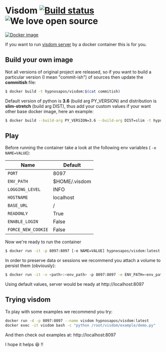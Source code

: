 # Visdom [![Build status](https://circleci.com/gh/hypnosapos/visdom-docker/tree/master.svg?style=svg "Build status")](https://circleci.com/gh/hypnosapos/visdom-docker/tree/master)![We love open source](https://badges.frapsoft.com/os/v1/open-source.svg?v=103 "We love open source")

[![Docker image](http://dockeri.co/image/hypnosapos/visdom)](https://hub.docker.com/r/hypnosapos/visdom)

If you want to run [visdom server](https://github.com/facebookresearch/visdom) by a docker container this is for you.

## Build your own image

Not all versions of original project are released, so if you want to build a particular version (I mean "commit-ish") of sources
then update the **commitish** file:

```bash
$ docker build -t hypnosapos/visdom:$(cat commitish)
```

Default version of python is **3.6** (build arg PY_VERSION) and distribution is **slim-stretch** (build arg DIST),
 thus add your custom values if your want other base docker image, here an example:

```bash
$ docker build --build-arg PY_VERSION=3.6 --build-arg DIST=slim -t hypnosapos/visdom:3.6-slim-$(cat commitish)
```

## Play

Before running the container take a look at the following env variables  ( `-e NAME=VALUE`):

|         Name         |        Default    |
|----------------------|-------------------|
| `PORT`               | 8097              |
| `ENV_PATH`           | $HOME/.visdom     |
| `LOGGING_LEVEL`      | INFO              |
| `HOSTNAME`           | localhost         |
| `BASE_URL`           | /                 |
| `READONLY`           | True              |
| `ENABLE_LOGIN`       | False             |
| `FORCE_NEW_COOKIE`   | False             |

Now we're ready to run the container

```bash
$ docker run -it -p 8097:8097 [-e NAME=VALUE] hypnosapos/visdom:latest
```

In order to preserve data or sessions we recommend you attach a volume to persist them (obviously):

```bash
$ docker run -it -v <path>:<env_path> -p 8097:8097 -e ENV_PATH=<env_path> hypnosapos/visdom:latest
```

Using default values, server would be ready at http://localhost:8097

## Trying visdom 

To play with some examples we recommend you try:

```bash
docker run -d -p 8097:8097 --name visdom hypnosapos/visdom:latest
docker exec -it visdom bash -c "python /root/visdom/example/demo.py"
```

And then check out examples at: http://localhost:8097


I hope it helps :satisfied: !!

